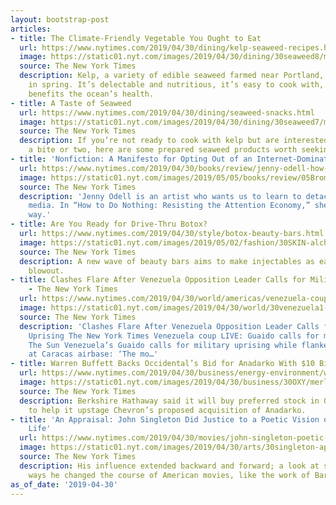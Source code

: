 ```yaml
---
layout: bootstrap-post
articles:
- title: The Climate-Friendly Vegetable You Ought to Eat
  url: https://www.nytimes.com/2019/04/30/dining/kelp-seaweed-recipes.html
  image: https://static01.nyt.com/images/2019/04/30/dining/30seaweed8/merlin_153017241_4fd23ff5-956f-4b14-b521-1e1dcf8a4b5d-facebookJumbo.jpg
  source: The New York Times
  description: Kelp, a variety of edible seaweed farmed near Portland, Me., is harvested
    in spring. It’s delectable and nutritious, it’s easy to cook with, and it actively
    benefits the ocean’s health.
- title: A Taste of Seaweed
  url: https://www.nytimes.com/2019/04/30/dining/seaweed-snacks.html
  image: https://static01.nyt.com/images/2019/04/30/dining/30seaweed7/merlin_153017214_698240b8-7a05-4d62-b787-83a3027bfd15-facebookJumbo.jpg
  source: The New York Times
  description: If you’re not ready to cook with kelp but are interested in trying
    a bite or two, here are some prepared seaweed products worth seeking out.
- title: 'Nonfiction: A Manifesto for Opting Out of an Internet-Dominated World'
  url: https://www.nytimes.com/2019/04/30/books/review/jenny-odell-how-to-do-nothing.html
  image: https://static01.nyt.com/images/2019/05/05/books/review/05Bromwich/05Bromwich-facebookJumbo.jpg
  source: The New York Times
  description: 'Jenny Odell is an artist who wants us to learn to detach from social
    media. In “How to Do Nothing: Resisting the Attention Economy,” she shows us a
    way.'
- title: Are You Ready for Drive-Thru Botox?
  url: https://www.nytimes.com/2019/04/30/style/botox-beauty-bars.html
  image: https://static01.nyt.com/images/2019/05/02/fashion/30SKIN-alchemy-1/30SKIN-alchemy-1-facebookJumbo.jpg
  source: The New York Times
  description: A new wave of beauty bars aims to make injectables as easy as a Drybar
    blowout.
- title: Clashes Flare After Venezuela Opposition Leader Calls for Military Uprising
    - The New York Times
  url: https://www.nytimes.com/2019/04/30/world/americas/venezuela-coup-guaido-military.html
  image: https://static01.nyt.com/images/2019/04/30/world/30venezuela1-sub/30venezuela1-sub-facebookJumbo-v2.jpg
  source: The New York Times
  description: 'Clashes Flare After Venezuela Opposition Leader Calls for Military
    Uprising The New York Times Venezuela coup LIVE: Guaido calls for military uprising
    The Sun Venezuela’s Guaido calls for military uprising while flanked by soldiers
    at Caracas airbase: ‘The mo…'
- title: Warren Buffett Backs Occidental’s Bid for Anadarko With $10 Billion Investment
  url: https://www.nytimes.com/2019/04/30/business/energy-environment/warren-buffett-occidental-anadarko.html
  image: https://static01.nyt.com/images/2019/04/30/business/30OXY/merlin_71894378_cacda105-3f2f-4648-ad42-0f60c1967fbb-facebookJumbo.jpg
  source: The New York Times
  description: Berkshire Hathaway said it will buy preferred stock in Occidental Petroleum
    to help it upstage Chevron’s proposed acquisition of Anadarko.
- title: 'An Appraisal: John Singleton Did Justice to a Poetic Vision of African-American
    Life'
  url: https://www.nytimes.com/2019/04/30/movies/john-singleton-poetic-justice.html
  image: https://static01.nyt.com/images/2019/04/30/arts/30singleton-appraisal4-promo/30singleton-appraisal4-promo-facebookJumbo-v2.jpg
  source: The New York Times
  description: His influence extended backward and forward; a look at some of the
    ways he changed the course of American movies, like the work of Barry Jenkins.
as_of_date: '2019-04-30'
---
```


